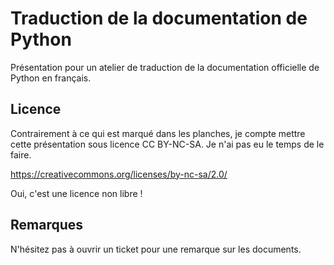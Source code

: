 # Traduction de la documentation de Python

Présentation pour un atelier de traduction de la documentation officielle de
Python en français.

## Licence

Contrairement à ce qui est marqué dans les planches, je compte mettre cette
présentation sous licence CC BY-NC-SA. Je n'ai pas eu le temps de le faire.

https://creativecommons.org/licenses/by-nc-sa/2.0/

Oui, c'est une licence non libre !

## Remarques

N'hésitez pas à ouvrir un ticket pour une remarque sur les documents.
